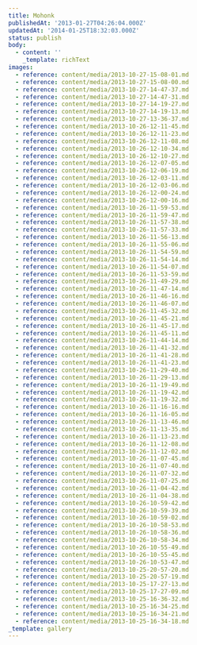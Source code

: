 ```yaml
---
title: Mohonk
publishedAt: '2013-01-27T04:26:04.000Z'
updatedAt: '2014-01-25T18:32:03.000Z'
status: publish
body:
  - content: ''
    _template: richText
images:
  - reference: content/media/2013-10-27-15-08-01.md
  - reference: content/media/2013-10-27-15-08-00.md
  - reference: content/media/2013-10-27-14-47-37.md
  - reference: content/media/2013-10-27-14-47-31.md
  - reference: content/media/2013-10-27-14-19-27.md
  - reference: content/media/2013-10-27-14-19-13.md
  - reference: content/media/2013-10-27-13-36-37.md
  - reference: content/media/2013-10-26-12-11-45.md
  - reference: content/media/2013-10-26-12-11-23.md
  - reference: content/media/2013-10-26-12-11-08.md
  - reference: content/media/2013-10-26-12-10-34.md
  - reference: content/media/2013-10-26-12-10-27.md
  - reference: content/media/2013-10-26-12-07-05.md
  - reference: content/media/2013-10-26-12-06-19.md
  - reference: content/media/2013-10-26-12-03-11.md
  - reference: content/media/2013-10-26-12-03-06.md
  - reference: content/media/2013-10-26-12-00-24.md
  - reference: content/media/2013-10-26-12-00-16.md
  - reference: content/media/2013-10-26-11-59-53.md
  - reference: content/media/2013-10-26-11-59-47.md
  - reference: content/media/2013-10-26-11-57-38.md
  - reference: content/media/2013-10-26-11-57-33.md
  - reference: content/media/2013-10-26-11-56-13.md
  - reference: content/media/2013-10-26-11-55-06.md
  - reference: content/media/2013-10-26-11-54-59.md
  - reference: content/media/2013-10-26-11-54-14.md
  - reference: content/media/2013-10-26-11-54-07.md
  - reference: content/media/2013-10-26-11-53-59.md
  - reference: content/media/2013-10-26-11-49-29.md
  - reference: content/media/2013-10-26-11-47-14.md
  - reference: content/media/2013-10-26-11-46-16.md
  - reference: content/media/2013-10-26-11-46-07.md
  - reference: content/media/2013-10-26-11-45-32.md
  - reference: content/media/2013-10-26-11-45-21.md
  - reference: content/media/2013-10-26-11-45-17.md
  - reference: content/media/2013-10-26-11-45-11.md
  - reference: content/media/2013-10-26-11-44-14.md
  - reference: content/media/2013-10-26-11-41-32.md
  - reference: content/media/2013-10-26-11-41-28.md
  - reference: content/media/2013-10-26-11-41-23.md
  - reference: content/media/2013-10-26-11-29-40.md
  - reference: content/media/2013-10-26-11-29-13.md
  - reference: content/media/2013-10-26-11-19-49.md
  - reference: content/media/2013-10-26-11-19-42.md
  - reference: content/media/2013-10-26-11-19-32.md
  - reference: content/media/2013-10-26-11-16-16.md
  - reference: content/media/2013-10-26-11-16-05.md
  - reference: content/media/2013-10-26-11-13-46.md
  - reference: content/media/2013-10-26-11-13-35.md
  - reference: content/media/2013-10-26-11-13-23.md
  - reference: content/media/2013-10-26-11-12-08.md
  - reference: content/media/2013-10-26-11-12-02.md
  - reference: content/media/2013-10-26-11-07-45.md
  - reference: content/media/2013-10-26-11-07-40.md
  - reference: content/media/2013-10-26-11-07-32.md
  - reference: content/media/2013-10-26-11-07-25.md
  - reference: content/media/2013-10-26-11-04-42.md
  - reference: content/media/2013-10-26-11-04-38.md
  - reference: content/media/2013-10-26-10-59-42.md
  - reference: content/media/2013-10-26-10-59-39.md
  - reference: content/media/2013-10-26-10-59-02.md
  - reference: content/media/2013-10-26-10-58-53.md
  - reference: content/media/2013-10-26-10-58-36.md
  - reference: content/media/2013-10-26-10-58-34.md
  - reference: content/media/2013-10-26-10-55-49.md
  - reference: content/media/2013-10-26-10-55-45.md
  - reference: content/media/2013-10-26-10-53-47.md
  - reference: content/media/2013-10-25-20-57-20.md
  - reference: content/media/2013-10-25-20-57-19.md
  - reference: content/media/2013-10-25-17-27-13.md
  - reference: content/media/2013-10-25-17-27-09.md
  - reference: content/media/2013-10-25-16-36-32.md
  - reference: content/media/2013-10-25-16-34-25.md
  - reference: content/media/2013-10-25-16-34-21.md
  - reference: content/media/2013-10-25-16-34-18.md
_template: gallery
---
```


